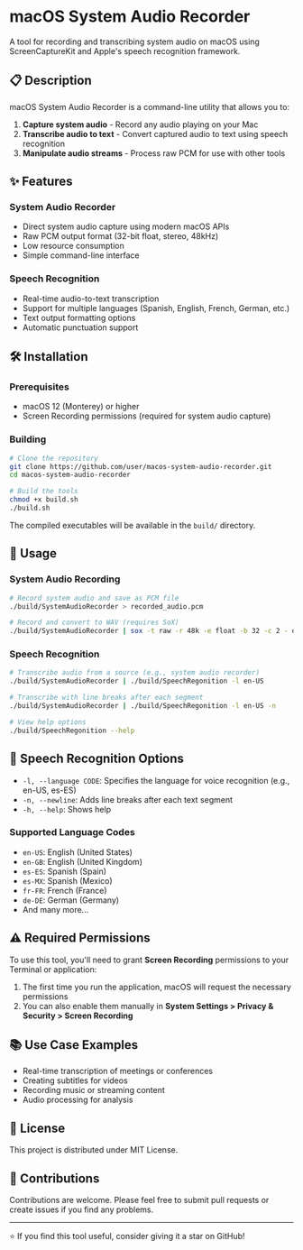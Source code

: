 # macOS System Audio Recorder

A tool for recording and transcribing system audio on macOS using ScreenCaptureKit and Apple's speech recognition framework.

## 📋 Description

macOS System Audio Recorder is a command-line utility that allows you to:

1. **Capture system audio** - Record any audio playing on your Mac
2. **Transcribe audio to text** - Convert captured audio to text using speech recognition
3. **Manipulate audio streams** - Process raw PCM for use with other tools

## ✨ Features

### System Audio Recorder

- Direct system audio capture using modern macOS APIs
- Raw PCM output format (32-bit float, stereo, 48kHz)
- Low resource consumption
- Simple command-line interface

### Speech Recognition

- Real-time audio-to-text transcription
- Support for multiple languages (Spanish, English, French, German, etc.)
- Text output formatting options
- Automatic punctuation support

## 🛠️ Installation

### Prerequisites

- macOS 12 (Monterey) or higher
- Screen Recording permissions (required for system audio capture)

### Building

```bash
# Clone the repository
git clone https://github.com/user/macos-system-audio-recorder.git
cd macos-system-audio-recorder

# Build the tools
chmod +x build.sh
./build.sh
```

The compiled executables will be available in the `build/` directory.

## 📝 Usage

### System Audio Recording

```bash
# Record system audio and save as PCM file
./build/SystemAudioRecorder > recorded_audio.pcm

# Record and convert to WAV (requires SoX)
./build/SystemAudioRecorder | sox -t raw -r 48k -e float -b 32 -c 2 - output.wav
```

### Speech Recognition

```bash
# Transcribe audio from a source (e.g., system audio recorder)
./build/SystemAudioRecorder | ./build/SpeechRegonition -l en-US

# Transcribe with line breaks after each segment
./build/SystemAudioRecorder | ./build/SpeechRegonition -l en-US -n

# View help options
./build/SpeechRegonition --help
```

## 🔧 Speech Recognition Options

- `-l, --language CODE`: Specifies the language for voice recognition (e.g., en-US, es-ES)
- `-n, --newline`: Adds line breaks after each text segment
- `-h, --help`: Shows help

### Supported Language Codes

- `en-US`: English (United States)
- `en-GB`: English (United Kingdom)
- `es-ES`: Spanish (Spain)
- `es-MX`: Spanish (Mexico)
- `fr-FR`: French (France)
- `de-DE`: German (Germany)
- And many more...

## ⚠️ Required Permissions

To use this tool, you'll need to grant **Screen Recording** permissions to your Terminal or application:

1. The first time you run the application, macOS will request the necessary permissions
2. You can also enable them manually in **System Settings > Privacy & Security > Screen Recording**

## 📚 Use Case Examples

- Real-time transcription of meetings or conferences
- Creating subtitles for videos
- Recording music or streaming content
- Audio processing for analysis

## 📄 License

This project is distributed under MIT License.

## 👥 Contributions

Contributions are welcome. Please feel free to submit pull requests or create issues if you find any problems.

---

⭐ If you find this tool useful, consider giving it a star on GitHub!
